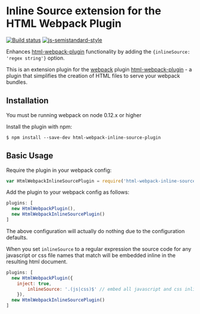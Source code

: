 Inline Source extension for the HTML Webpack Plugin
========================================
[![Build status](https://travis-ci.org/dustinjackson/html-webpack-inline-source-plugin.svg)](https://travis-ci.org/dustinjackson/html-webpack-inline-source-plugin) [![js-semistandard-style](https://img.shields.io/badge/code%20style-semistandard-brightgreen.svg?style=flat-square)](https://github.com/Flet/semistandard)

Enhances [html-webpack-plugin](https://github.com/ampedandwired/html-webpack-plugin)
functionality by adding the `{inlineSource: 'regex string'}` option.

This is an extension plugin for the [webpack](http://webpack.github.io) plugin [html-webpack-plugin](https://github.com/ampedandwired/html-webpack-plugin) - a plugin that simplifies the creation of HTML files to serve your webpack bundles.

Installation
------------
You must be running webpack on node 0.12.x or higher

Install the plugin with npm:
```shell
$ npm install --save-dev html-webpack-inline-source-plugin
```

Basic Usage
-----------
Require the plugin in your webpack config:

```javascript
var HtmlWebpackInlineSourcePlugin = require('html-webpack-inline-source-plugin');
```

Add the plugin to your webpack config as follows:

```javascript
plugins: [
  new HtmlWebpackPlugin(),
  new HtmlWebpackInlineSourcePlugin()
]  
```
The above configuration will actually do nothing due to the configuration defaults.

When you set `inlineSource` to a regular expression the source code for any javascript or css file names that match will be embedded inline in the resulting html document.
```javascript
plugins: [
  new HtmlWebpackPlugin({
    inject: true,
		inlineSource: '.(js|css)$' // embed all javascript and css inline
	}),
  new HtmlWebpackInlineSourcePlugin()
]  
```
